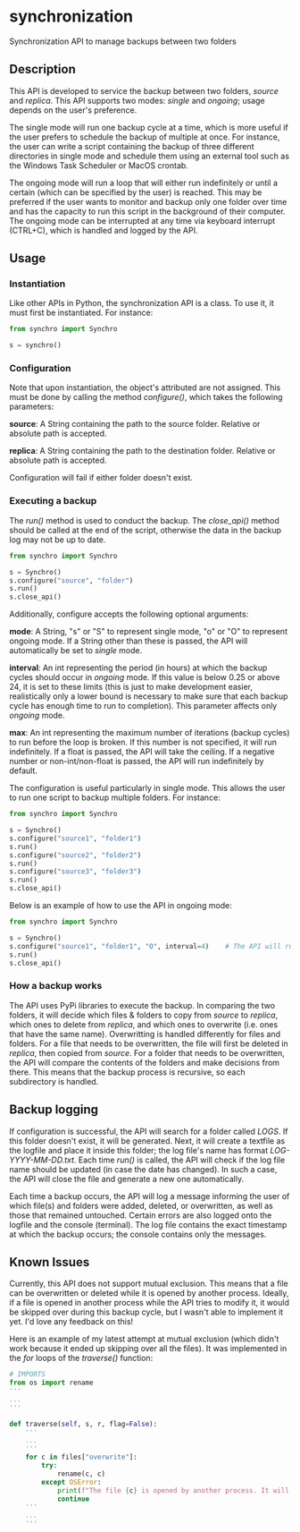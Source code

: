 # synchronization
Synchronization API to manage backups between two folders

## Description
This API is developed to service the backup between two folders, _source_ and _replica_. This API supports two modes: _single_ and _ongoing_; usage depends on the user's preference.

The single mode will run one backup cycle at a time, which is more useful if the user prefers to schedule the backup of multiple at once. For instance, the user can write a script containing the backup of three different directories in single mode and schedule them using an external tool such as the Windows Task Scheduler or MacOS crontab.

The ongoing mode will run a loop that will either run indefinitely or until a certain (which can be specified by the user) is reached. This may be preferred if the user wants to monitor and backup only one folder over time and has the capacity to run this script in the background of their computer. The ongoing mode can be interrupted at any time via keyboard interrupt (CTRL+C), which is handled and logged by the API.

## Usage

### Instantiation

Like other APIs in Python, the synchronization API is a class. To use it, it must first be instantiated. For instance:
```python
from synchro import Synchro

s = synchro()
```

### Configuration

Note that upon instantiation, the object's attributed are not assigned. This must be done by calling the method _configure()_, which takes the following parameters:

__source__: A String containing the path to the source folder. Relative or absolute path is accepted.

__replica__: A String containing the path to the destination folder. Relative or absolute path is accepted.

Configuration will fail if either folder doesn't exist.

### Executing a backup

The _run()_ method is used to conduct the backup. The _close_api()_ method should be called at the end of the script, otherwise the data in the backup log may not be up to date.

```python
from synchro import Synchro

s = Synchro()
s.configure("source", "folder")
s.run()
s.close_api()
```

Additionally, configure accepts the following optional arguments:


__mode__: A String, "s" or "S" to represent single mode, "o" or "O" to represent ongoing mode. If a String other than these is passed, the API will automatically be set to _single_ mode.


__interval__: An int representing the period (in hours) at which the backup cycles should occur in _ongoing_ mode. If this value is below 0.25 or above 24, it is set to these limits (this is just to make development easier, realistically only a lower bound is necessary to make sure that each backup cycle has enough time to run to completion). This parameter affects only _ongoing_ mode.


__max__: An int representing the maximum number of iterations (backup cycles) to run before the loop is broken. If this number is not specified, it will run indefinitely. If a float is passed, the API will take the ceiling. If a negative number or non-int/non-float is passed, the API will run indefinitely by default.



The configuration is useful particularly in single mode. This allows the user to run one script to backup multiple folders. For instance:

```python
from synchro import Synchro

s = Synchro()
s.configure("source1", "folder1")
s.run()
s.configure("source2", "folder2")
s.run()
s.configure("source3", "folder3")
s.run()
s.close_api()
```

Below is an example of how to use the API in ongoing mode:
```python
from synchro import Synchro

s = Synchro()
s.configure("source1", "folder1", "O", interval=4)    # The API will run a backup cycle every 4 hours, indefinitely
s.run()
s.close_api()
```

### How a backup works
The API uses PyPi libraries to execute the backup. In comparing the two folders, it will decide which files & folders to copy from _source_ to _replica_, which ones to delete from _replica_, and which ones to overwrite (i.e. ones that have the same name). Overwritting is handled differently for files and folders. For a file that needs to be overwritten, the file will first be deleted in _replica_, then copied from _source_. For a folder that needs to be overwritten, the API will compare the contents of the folders and make decisions from there. This means that the backup process is recursive, so each subdirectory is handled.

## Backup logging
If configuration is successful, the API will search for a folder called _LOGS_. If this folder doesn't exist, it will be generated. Next, it will create a textfile as the logfile and place it inside this folder; the log file's name has format _LOG-YYYY-MM-DD.txt_. Each time _run()_ is called, the API will check if the log file name should be updated (in case the date has changed). In such a case, the API will close the file and generate a new one automatically.


Each time a backup occurs, the API will log a message informing the user of which file(s) and folders were added, deleted, or overwritten, as well as those that remained untouched. Certain errors are also logged onto the logfile and the console (terminal). The log file contains the exact timestamp at which the backup occurs; the console contains only the messages.

## Known Issues
Currently, this API does not support mutual exclusion. This means that a file can be overwritten or deleted while it is opened by another process. Ideally, if a file is opened in another process while the API tries to modify it, it would be skipped over during this backup cycle, but I wasn't able to implement it yet. I'd love any feedback on this!

Here is an example of my latest attempt at mutual exclusion (which didn't work because it ended up skipping over all the files). It was implemented in the _for_ loops of the _traverse()_ function:
```python
# IMPORTS
from os import rename
'''
...
'''

def traverse(self, s, r, flag=False):
    '''
    ...
    '''
    for c in files["overwrite"]:
        try:
            rename(c, c)
        except OSError:
            print(f"The file {c} is opened by another process. It will not be backed up during this cycle")
            continue
    '''
    ...
    '''
```
